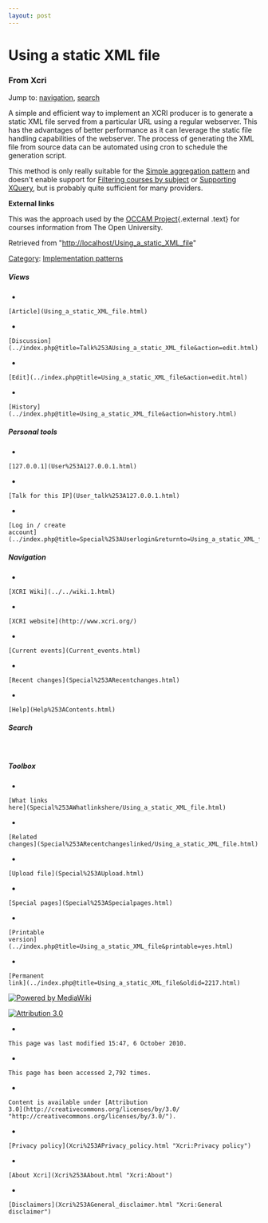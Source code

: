 ```yaml
---
layout: post
---
```


<script>
  (function(i,s,o,g,r,a,m){i['GoogleAnalyticsObject']=r;i[r]=i[r]||function(){
  (i[r].q=i[r].q||[]).push(arguments)},i[r].l=1*new Date();a=s.createElement(o),
  m=s.getElementsByTagName(o)[0];a.async=1;a.src=g;m.parentNode.insertBefore(a,m)
  })(window,document,'script','https://www.google-analytics.com/analytics.js','ga');

  ga('create', 'UA-73710929-3', 'auto');
  ga('send', 'pageview');

</script>







Using a static XML file 
=======================













### From Xcri 







Jump to: [navigation](Using_a_static_XML_file.html#column-one),
[search](Using_a_static_XML_file.html#searchInput)



A simple and efficient way to implement an XCRI producer is to generate
a static XML file served from a particular URL using a regular
webserver. This has the advantages of better performance as it can
leverage the static file handling capabilities of the webserver. The
process of generating the XML file from source data can be automated
using cron to schedule the generation script.

This method is only really suitable for the [Simple aggregation
pattern](Simple_aggregation_pattern.html "Simple aggregation pattern")
and doesn't enable support for [Filtering courses by
subject](Filtering_courses_by_subject.html "Filtering courses by subject")
or [Supporting XQuery](Supporting_XQuery.html "Supporting XQuery"), but
is probably quite sufficient for many providers.

**External links**

This was the approach used by the [OCCAM
Project](http://www.open.ac.uk/online/p8_2.shtml "http://www.open.ac.uk/online/p8_2.shtml"){.external
.text} for courses information from The Open University.



Retrieved from
"[http://localhost/Using\_a\_static\_XML\_file](Using_a_static_XML_file.html)"





[Category](Special%253ACategories.html "Special:Categories"): [Implementation
patterns](Category%253AImplementation_patterns.html "Category:Implementation patterns")

















##### Views



-   

    

    [Article](Using_a_static_XML_file.html)
-   

    

    [Discussion](../index.php@title=Talk%253AUsing_a_static_XML_file&action=edit.html)
-   

    

    [Edit](../index.php@title=Using_a_static_XML_file&action=edit.html)
-   

    

    [History](../index.php@title=Using_a_static_XML_file&action=history.html)







##### Personal tools



-   

    

    [127.0.0.1](User%253A127.0.0.1.html)
-   

    

    [Talk for this IP](User_talk%253A127.0.0.1.html)
-   

    

    [Log in / create
    account](../index.php@title=Special%253AUserlogin&returnto=Using_a_static_XML_file.html)











[](../../wiki.1.html "XCRI Wiki")





##### Navigation



-   

    

    [XCRI Wiki](../../wiki.1.html)
-   

    

    [XCRI website](http://www.xcri.org/)
-   

    

    [Current events](Current_events.html)
-   

    

    [Recent changes](Special%253ARecentchanges.html)
-   

    

    [Help](Help%253AContents.html)







##### Search





 









##### Toolbox



-   

    

    [What links
    here](Special%253AWhatlinkshere/Using_a_static_XML_file.html)
-   

    

    [Related
    changes](Special%253ARecentchangeslinked/Using_a_static_XML_file.html)
-   

    

    [Upload file](Special%253AUpload.html)
-   

    

    [Special pages](Special%253ASpecialpages.html)
-   

    

    [Printable
    version](../index.php@title=Using_a_static_XML_file&printable=yes.html)
-   

    

    [Permanent
    link](../index.php@title=Using_a_static_XML_file&oldid=2217.html)















[![Powered by
MediaWiki](../skins/common/images/poweredby_mediawiki_88x31.png)](http://www.mediawiki.org/)





[![Attribution 3.0
](http://i.creativecommons.org/l/by/3.0/88x31.png)](http://creativecommons.org/licenses/by/3.0/)



-   

    

    This page was last modified 15:47, 6 October 2010.
-   

    

    This page has been accessed 2,792 times.
-   

    

    Content is available under [Attribution
    3.0](http://creativecommons.org/licenses/by/3.0/ "http://creativecommons.org/licenses/by/3.0/").
-   

    

    [Privacy policy](Xcri%253APrivacy_policy.html "Xcri:Privacy policy")
-   

    

    [About Xcri](Xcri%253AAbout.html "Xcri:About")
-   

    

    [Disclaimers](Xcri%253AGeneral_disclaimer.html "Xcri:General disclaimer")




